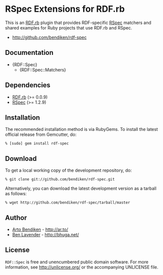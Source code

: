 RSpec Extensions for RDF.rb
===========================

This is an [RDF.rb][] plugin that provides RDF-specific [RSpec][] matchers
and shared examples for Ruby projects that use RDF.rb and RSpec.

* <http://github.com/bendiken/rdf-spec>

Documentation
-------------

* {RDF::Spec}
  * {RDF::Spec::Matchers}

Dependencies
------------

* [RDF.rb](http://gemcutter.org/gems/rdf) (>= 0.0.9)
* [RSpec](http://gemcutter.org/gems/rspec) (>= 1.2.9)

Installation
------------

The recommended installation method is via RubyGems. To install the latest
official release from Gemcutter, do:

    % [sudo] gem install rdf-spec

Download
--------

To get a local working copy of the development repository, do:

    % git clone git://github.com/bendiken/rdf-spec.git

Alternatively, you can download the latest development version as a tarball
as follows:

    % wget http://github.com/bendiken/rdf-spec/tarball/master

Author
------

* [Arto Bendiken](mailto:arto.bendiken@gmail.com) - <http://ar.to/>
* [Ben Lavender](mailto:blavender@gmail.com) - <http://bhuga.net/>

License
-------

`RDF::Spec` is free and unencumbered public domain software. For more
information, see <http://unlicense.org/> or the accompanying UNLICENSE file.

[RDF.rb]: http://rdf.rubyforge.org/
[RSpec]:  http://rspec.info/
